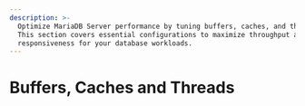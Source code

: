 ```yaml
---
description: >-
  Optimize MariaDB Server performance by tuning buffers, caches, and threads.
  This section covers essential configurations to maximize throughput and
  responsiveness for your database workloads.
---
```


# Buffers, Caches and Threads

